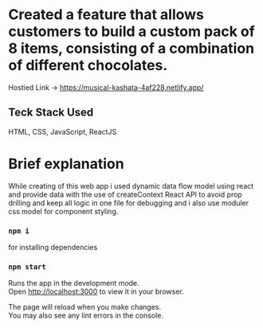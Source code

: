# Created a feature that allows customers to build a custom pack of 8 items, consisting of a combination of different chocolates.


Hostied Link -> https://musical-kashata-4af228.netlify.app/


## Teck Stack Used
HTML, CSS, JavaScript, ReactJS



# Brief explanation
While creating of this web app i used dynamic data flow model using react and provide data with the use of createContext React API to avoid prop drilling and keep all logic in one file for debugging and i also use moduler css model for component styling. 




### `npm i`
for installing dependencies
### `npm start`
Runs the app in the development mode.\
Open [http://localhost:3000](http://localhost:3000) to view it in your browser.

The page will reload when you make changes.\
You may also see any lint errors in the console.



